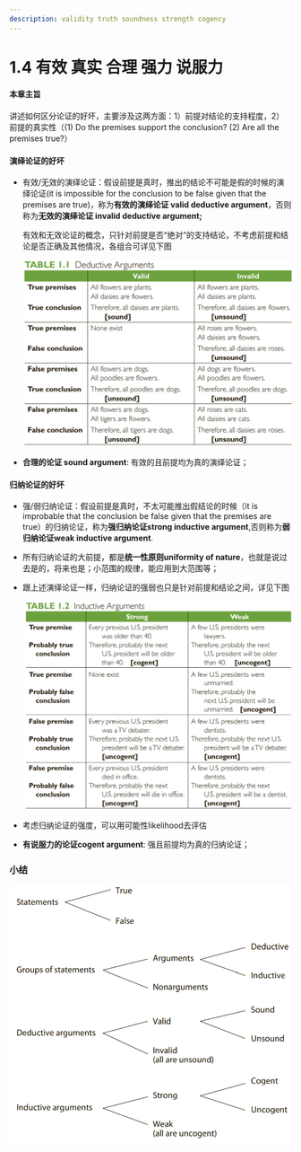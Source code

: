 ```yaml
---
description: validity truth soundness strength cogency
---
```


# 1.4 有效 真实 合理 强力 说服力

#### 本章主旨

讲述如何区分论证的好坏，主要涉及这两方面：1）前提对结论的支持程度，2）前提的真实性（(1) Do the premises support the conclusion? (2) Are all the premises true?）

#### 演绎论证的好坏

*   有效/无效的演绎论证：假设前提是真时，推出的结论不可能是假的时候的演绎论证(it is impossible for the conclusion to be false given that the premises are true)，称为**有效的演绎论证 valid deductive argument**，否则称为**无效的演绎论证 invalid deductive argument;**&#x20;

    有效和无效论证的概念，只针对前提是否“绝对”的支持结论，不考虑前提和结论是否正确及其他情况，各组合可详见下图

    ![](<../.gitbook/assets/image (3).png>)
* **合理的论证 sound argument**: 有效的且前提均为真的演绎论证；

#### 归纳论证的好坏

* 强/弱归纳论证：假设前提是真时，不太可能推出假结论的时候（it is improbable that the conclusion be false given that the premises are true）的归纳论证，称为**强归纳论证strong inductive argument**,否则称为**弱归纳论证weak inductive argument**.
* 所有归纳论证的大前提，都是**统一性原则uniformity of nature**，也就是说过去是的，将来也是；小范围的规律，能应用到大范围等；
*   跟上述演绎论证一样，归纳论证的强弱也只是针对前提和结论之间，详见下图

    ![](../.gitbook/assets/image.png)
* 考虑归纳论证的强度，可以用可能性likelihood去评估
* **有说服力的论证cogent argument**: 强且前提均为真的归纳论证；

### 小结

![](<../.gitbook/assets/image (1) (1).png>)

